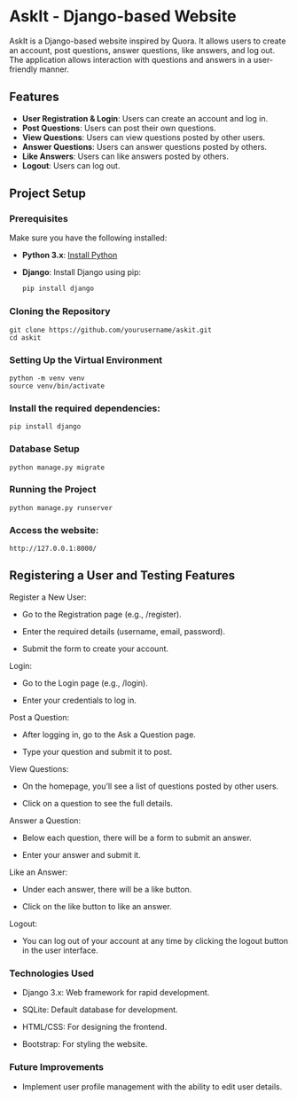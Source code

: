 # AskIt - Django-based Website

AskIt is a Django-based website inspired by Quora. It allows users to create an account, post questions, answer questions, like answers, and log out. The application allows interaction with questions and answers in a user-friendly manner.

## Features

- **User Registration & Login**: Users can create an account and log in.
- **Post Questions**: Users can post their own questions.
- **View Questions**: Users can view questions posted by other users.
- **Answer Questions**: Users can answer questions posted by others.
- **Like Answers**: Users can like answers posted by others.
- **Logout**: Users can log out.

## Project Setup

### Prerequisites

Make sure you have the following installed:

- **Python 3.x**: [Install Python](https://www.python.org/downloads/)
- **Django**: Install Django using pip:
  
  ```bash
  pip install django

### Cloning the Repository

    git clone https://github.com/yourusername/askit.git
    cd askit
    
### Setting Up the Virtual Environment

    python -m venv venv
    source venv/bin/activate
    
### Install the required dependencies:

    pip install django

### Database Setup

    python manage.py migrate

### Running the Project

    python manage.py runserver

### Access the website:

    http://127.0.0.1:8000/
    

## Registering a User and Testing Features

Register a New User:

  - Go to the Registration page (e.g., /register).

  - Enter the required details (username, email, password).

  - Submit the form to create your account.

Login:

  - Go to the Login page (e.g., /login).

  - Enter your credentials to log in.

Post a Question:

  - After logging in, go to the Ask a Question page.

  - Type your question and submit it to post.

View Questions:

  - On the homepage, you’ll see a list of questions posted by other users.

  - Click on a question to see the full details.

Answer a Question:

  - Below each question, there will be a form to submit an answer.

  - Enter your answer and submit it.

Like an Answer:

  - Under each answer, there will be a like button.

  - Click on the like button to like an answer.

Logout:

  - You can log out of your account at any time by clicking the logout button in the user interface.
  

### Technologies Used

  - Django 3.x: Web framework for rapid development.

  - SQLite: Default database for development.

  - HTML/CSS: For designing the frontend.

  - Bootstrap: For styling the website.

### Future Improvements

  - Implement user profile management with the ability to edit user details.
